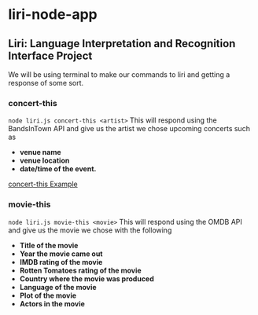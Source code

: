 # liri-node-app
## Liri: Language Interpretation and Recognition Interface Project

We will be using terminal to make our commands to liri and getting a response of some sort.

### concert-this
`node liri.js concert-this <artist>`
This will respond using the BandsInTown API and give us the artist we chose upcoming concerts such as 
*  **venue name**
*  **venue location**
*  **date/time of the event.**

[concert-this Example](https://www.youtube.com/watch?v=p-5iCVV-524)

###  movie-this
`node liri.js movie-this <movie>`
This will respond using the OMDB API and give us the movie we chose with the following
*  **Title of the movie**
*  **Year the movie came out**
*  **IMDB rating of the movie**
*  **Rotten Tomatoes rating of the movie**
*  **Country where the movie was produced**
*  **Language of the movie**
*  **Plot of the movie**
*  **Actors in the movie**




